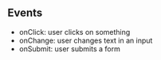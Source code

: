 ## Events
- onClick: user clicks on something
- onChange: user changes text in an input
- onSubmit: user submits a form